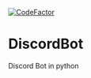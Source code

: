 [![CodeFactor](https://www.codefactor.io/repository/github/arthurboucard/discordbot/badge/master)](https://www.codefactor.io/repository/github/arthurboucard/discordbot/overview/master)

# DiscordBot
Discord Bot in python
